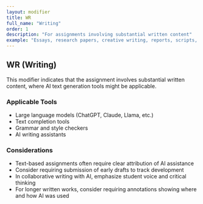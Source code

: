 ```yaml
---
layout: modifier
title: WR
full_name: "Writing"
order: 1
description: "For assignments involving substantial written content"
example: "Essays, research papers, creative writing, reports, scripts, poetry"
---
```


## WR (Writing)

This modifier indicates that the assignment involves substantial written content, where AI text generation tools might be applicable.

### Applicable Tools
- Large language models (ChatGPT, Claude, Llama, etc.)
- Text completion tools
- Grammar and style checkers
- AI writing assistants

### Considerations
- Text-based assignments often require clear attribution of AI assistance
- Consider requiring submission of early drafts to track development
- In collaborative writing with AI, emphasize student voice and critical thinking
- For longer written works, consider requiring annotations showing where and how AI was used